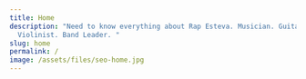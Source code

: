 ```yaml
---
title: Home
description: "Need to know everything about Rap Esteva. Musician. Guitarist.
  Violinist. Band Leader. "
slug: home
permalink: /
image: /assets/files/seo-home.jpg
---
```

